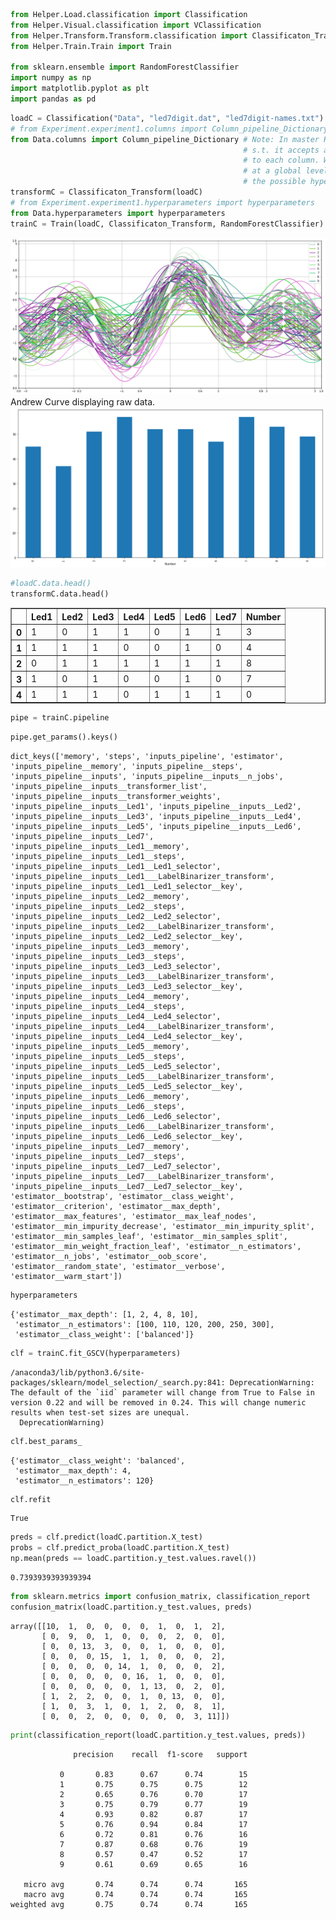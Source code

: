 

```python
from Helper.Load.classification import Classification
from Helper.Visual.classification import VClassification
from Helper.Transform.Transform.classification import Classificaton_Transform
from Helper.Train.Train import Train

from sklearn.ensemble import RandomForestClassifier
import numpy as np
import matplotlib.pyplot as plt
import pandas as pd
```


```python
loadC = Classification("Data", "led7digit.dat", "led7digit-names.txt")
# from Experiment.experiment1.columns import Column_pipeline_Dictionary
from Data.columns import Column_pipeline_Dictionary # Note: In master Helper directory, we made changes to Base_transform 
                                                    # s.t. it accepts a dictionary of pipelines which dictate the transforms
                                                    # to each column. We also will have a dictionary which transforms inputs at
                                                    # at a global level. Base Transform should also have an attribute which shows
                                                    # the possible hyperparameters that can be adjusted in our cross validation.
transformC = Classificaton_Transform(loadC)
# from Experiment.experiment1.hyperparameters import hyperparameters
from Data.hyperparameters import hyperparameters
trainC = Train(loadC, Classificaton_Transform, RandomForestClassifier)
```

<img src="Data/Visual/Andrew.png">
Andrew Curve displaying raw data.

<img src="Data/Visual/ClassBalance.png">


```python
#loadC.data.head()
transformC.data.head()
```




<div>
<style scoped>
    .dataframe tbody tr th:only-of-type {
        vertical-align: middle;
    }

    .dataframe tbody tr th {
        vertical-align: top;
    }

    .dataframe thead th {
        text-align: right;
    }
</style>
<table border="1" class="dataframe">
  <thead>
    <tr style="text-align: right;">
      <th></th>
      <th>Led1</th>
      <th>Led2</th>
      <th>Led3</th>
      <th>Led4</th>
      <th>Led5</th>
      <th>Led6</th>
      <th>Led7</th>
      <th>Number</th>
    </tr>
  </thead>
  <tbody>
    <tr>
      <th>0</th>
      <td>1</td>
      <td>0</td>
      <td>1</td>
      <td>1</td>
      <td>0</td>
      <td>1</td>
      <td>1</td>
      <td>3</td>
    </tr>
    <tr>
      <th>1</th>
      <td>1</td>
      <td>1</td>
      <td>1</td>
      <td>0</td>
      <td>0</td>
      <td>1</td>
      <td>0</td>
      <td>4</td>
    </tr>
    <tr>
      <th>2</th>
      <td>0</td>
      <td>1</td>
      <td>1</td>
      <td>1</td>
      <td>1</td>
      <td>1</td>
      <td>1</td>
      <td>8</td>
    </tr>
    <tr>
      <th>3</th>
      <td>1</td>
      <td>0</td>
      <td>1</td>
      <td>0</td>
      <td>0</td>
      <td>1</td>
      <td>0</td>
      <td>7</td>
    </tr>
    <tr>
      <th>4</th>
      <td>1</td>
      <td>1</td>
      <td>1</td>
      <td>0</td>
      <td>1</td>
      <td>1</td>
      <td>1</td>
      <td>0</td>
    </tr>
  </tbody>
</table>
</div>




```python
pipe = trainC.pipeline
```


```python
pipe.get_params().keys()
```




    dict_keys(['memory', 'steps', 'inputs_pipeline', 'estimator', 'inputs_pipeline__memory', 'inputs_pipeline__steps', 'inputs_pipeline__inputs', 'inputs_pipeline__inputs__n_jobs', 'inputs_pipeline__inputs__transformer_list', 'inputs_pipeline__inputs__transformer_weights', 'inputs_pipeline__inputs__Led1', 'inputs_pipeline__inputs__Led2', 'inputs_pipeline__inputs__Led3', 'inputs_pipeline__inputs__Led4', 'inputs_pipeline__inputs__Led5', 'inputs_pipeline__inputs__Led6', 'inputs_pipeline__inputs__Led7', 'inputs_pipeline__inputs__Led1__memory', 'inputs_pipeline__inputs__Led1__steps', 'inputs_pipeline__inputs__Led1__Led1_selector', 'inputs_pipeline__inputs__Led1___LabelBinarizer_transform', 'inputs_pipeline__inputs__Led1__Led1_selector__key', 'inputs_pipeline__inputs__Led2__memory', 'inputs_pipeline__inputs__Led2__steps', 'inputs_pipeline__inputs__Led2__Led2_selector', 'inputs_pipeline__inputs__Led2___LabelBinarizer_transform', 'inputs_pipeline__inputs__Led2__Led2_selector__key', 'inputs_pipeline__inputs__Led3__memory', 'inputs_pipeline__inputs__Led3__steps', 'inputs_pipeline__inputs__Led3__Led3_selector', 'inputs_pipeline__inputs__Led3___LabelBinarizer_transform', 'inputs_pipeline__inputs__Led3__Led3_selector__key', 'inputs_pipeline__inputs__Led4__memory', 'inputs_pipeline__inputs__Led4__steps', 'inputs_pipeline__inputs__Led4__Led4_selector', 'inputs_pipeline__inputs__Led4___LabelBinarizer_transform', 'inputs_pipeline__inputs__Led4__Led4_selector__key', 'inputs_pipeline__inputs__Led5__memory', 'inputs_pipeline__inputs__Led5__steps', 'inputs_pipeline__inputs__Led5__Led5_selector', 'inputs_pipeline__inputs__Led5___LabelBinarizer_transform', 'inputs_pipeline__inputs__Led5__Led5_selector__key', 'inputs_pipeline__inputs__Led6__memory', 'inputs_pipeline__inputs__Led6__steps', 'inputs_pipeline__inputs__Led6__Led6_selector', 'inputs_pipeline__inputs__Led6___LabelBinarizer_transform', 'inputs_pipeline__inputs__Led6__Led6_selector__key', 'inputs_pipeline__inputs__Led7__memory', 'inputs_pipeline__inputs__Led7__steps', 'inputs_pipeline__inputs__Led7__Led7_selector', 'inputs_pipeline__inputs__Led7___LabelBinarizer_transform', 'inputs_pipeline__inputs__Led7__Led7_selector__key', 'estimator__bootstrap', 'estimator__class_weight', 'estimator__criterion', 'estimator__max_depth', 'estimator__max_features', 'estimator__max_leaf_nodes', 'estimator__min_impurity_decrease', 'estimator__min_impurity_split', 'estimator__min_samples_leaf', 'estimator__min_samples_split', 'estimator__min_weight_fraction_leaf', 'estimator__n_estimators', 'estimator__n_jobs', 'estimator__oob_score', 'estimator__random_state', 'estimator__verbose', 'estimator__warm_start'])




```python
hyperparameters
```




    {'estimator__max_depth': [1, 2, 4, 8, 10],
     'estimator__n_estimators': [100, 110, 120, 200, 250, 300],
     'estimator__class_weight': ['balanced']}




```python
clf = trainC.fit_GSCV(hyperparameters)
```

    /anaconda3/lib/python3.6/site-packages/sklearn/model_selection/_search.py:841: DeprecationWarning: The default of the `iid` parameter will change from True to False in version 0.22 and will be removed in 0.24. This will change numeric results when test-set sizes are unequal.
      DeprecationWarning)



```python
clf.best_params_
```




    {'estimator__class_weight': 'balanced',
     'estimator__max_depth': 4,
     'estimator__n_estimators': 120}




```python
clf.refit
```




    True




```python
preds = clf.predict(loadC.partition.X_test)
probs = clf.predict_proba(loadC.partition.X_test)
np.mean(preds == loadC.partition.y_test.values.ravel())
```




    0.7393939393939394




```python
from sklearn.metrics import confusion_matrix, classification_report
confusion_matrix(loadC.partition.y_test.values, preds)
```




    array([[10,  1,  0,  0,  0,  0,  1,  0,  1,  2],
           [ 0,  9,  0,  1,  0,  0,  0,  2,  0,  0],
           [ 0,  0, 13,  3,  0,  0,  1,  0,  0,  0],
           [ 0,  0,  0, 15,  1,  1,  0,  0,  0,  2],
           [ 0,  0,  0,  0, 14,  1,  0,  0,  0,  2],
           [ 0,  0,  0,  0,  0, 16,  1,  0,  0,  0],
           [ 0,  0,  0,  0,  0,  1, 13,  0,  2,  0],
           [ 1,  2,  2,  0,  0,  1,  0, 13,  0,  0],
           [ 1,  0,  3,  1,  0,  1,  2,  0,  8,  1],
           [ 0,  0,  2,  0,  0,  0,  0,  0,  3, 11]])




```python
print(classification_report(loadC.partition.y_test.values, preds))
```

                  precision    recall  f1-score   support
    
               0       0.83      0.67      0.74        15
               1       0.75      0.75      0.75        12
               2       0.65      0.76      0.70        17
               3       0.75      0.79      0.77        19
               4       0.93      0.82      0.87        17
               5       0.76      0.94      0.84        17
               6       0.72      0.81      0.76        16
               7       0.87      0.68      0.76        19
               8       0.57      0.47      0.52        17
               9       0.61      0.69      0.65        16
    
       micro avg       0.74      0.74      0.74       165
       macro avg       0.74      0.74      0.74       165
    weighted avg       0.75      0.74      0.74       165
    


